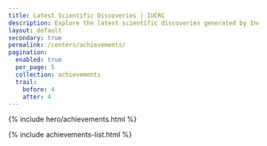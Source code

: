 ```yaml
---
title: Latest Scientific Discoveries | IUCRC
description: Explore the latest scientific discoveries generated by Industry-University Cooperative Research Centers.
layout: default
secondary: true
permalink: /centers/achievements/
pagination:
  enabled: true
  per_page: 5
  collection: achievements
  trail:
    before: 4
    after: 4
---
```

{% include hero/achievements.html %}

{% include achievements-list.html %}